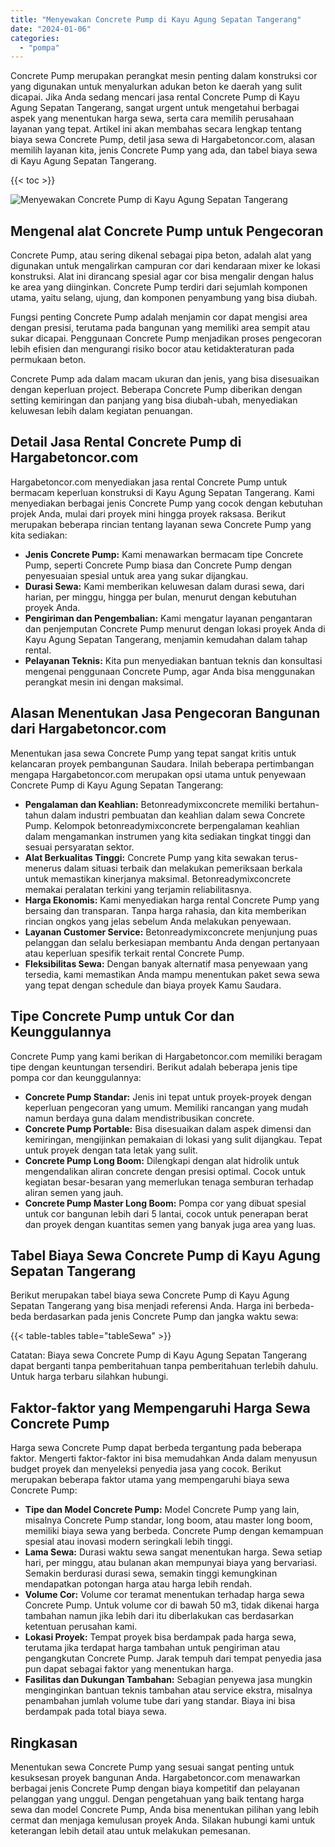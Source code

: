 ```yaml
---
title: "Menyewakan Concrete Pump di Kayu Agung Sepatan Tangerang"
date: "2024-01-06"
categories: 
  - "pompa"
---
```




Concrete Pump merupakan perangkat mesin penting dalam konstruksi cor yang digunakan untuk menyalurkan adukan beton ke daerah yang sulit dicapai. Jika Anda sedang mencari jasa rental Concrete Pump di Kayu Agung Sepatan Tangerang, sangat urgent untuk mengetahui berbagai aspek yang menentukan harga sewa, serta cara memilih perusahaan layanan yang tepat. Artikel ini akan membahas secara lengkap tentang biaya sewa Concrete Pump, detil jasa sewa di Hargabetoncor.com, alasan memilih layanan kita, jenis Concrete Pump yang ada, dan tabel biaya sewa di Kayu Agung Sepatan Tangerang.

{{< toc >}}

![Menyewakan Concrete Pump di Kayu Agung Sepatan Tangerang](https://hargareadymixid.github.io/pompa/concrete-pump%20(15).png)

## Mengenal alat Concrete Pump untuk Pengecoran

Concrete Pump, atau sering dikenal sebagai pipa beton, adalah alat yang digunakan untuk mengalirkan campuran cor dari kendaraan mixer ke lokasi konstruksi. Alat ini dirancang spesial agar cor bisa mengalir dengan halus ke area yang diinginkan. Concrete Pump terdiri dari sejumlah komponen utama, yaitu selang, ujung, dan komponen penyambung yang bisa diubah.

Fungsi penting Concrete Pump adalah menjamin cor dapat mengisi area dengan presisi, terutama pada bangunan yang memiliki area sempit atau sukar dicapai. Penggunaan Concrete Pump menjadikan proses pengecoran lebih efisien dan mengurangi risiko bocor atau ketidakteraturan pada permukaan beton.

Concrete Pump ada dalam macam ukuran dan jenis, yang bisa disesuaikan dengan keperluan project. Beberapa Concrete Pump diberikan dengan setting kemiringan dan panjang yang bisa diubah-ubah, menyediakan keluwesan lebih dalam kegiatan penuangan.

## Detail Jasa Rental Concrete Pump di Hargabetoncor.com

Hargabetoncor.com menyediakan jasa rental Concrete Pump untuk bermacam keperluan konstruksi di Kayu Agung Sepatan Tangerang. Kami menyediakan berbagai jenis Concrete Pump yang cocok dengan kebutuhan projek Anda, mulai dari proyek mini hingga proyek raksasa. Berikut merupakan beberapa rincian tentang layanan sewa Concrete Pump yang kita sediakan:

- **Jenis Concrete Pump:** Kami menawarkan bermacam tipe Concrete Pump, seperti Concrete Pump biasa dan Concrete Pump dengan penyesuaian spesial untuk area yang sukar dijangkau.
- **Durasi Sewa:** Kami memberikan keluwesan dalam durasi sewa, dari harian, per minggu, hingga per bulan, menurut dengan kebutuhan proyek Anda.
- **Pengiriman dan Pengembalian:** Kami mengatur layanan pengantaran dan penjemputan Concrete Pump menurut dengan lokasi proyek Anda di Kayu Agung Sepatan Tangerang, menjamin kemudahan dalam tahap rental.
- **Pelayanan Teknis:** Kita pun menyediakan bantuan teknis dan konsultasi mengenai penggunaan Concrete Pump, agar Anda bisa menggunakan perangkat mesin ini dengan maksimal.

## Alasan Menentukan Jasa Pengecoran Bangunan dari Hargabetoncor.com

Menentukan jasa sewa Concrete Pump yang tepat sangat kritis untuk kelancaran proyek pembangunan Saudara. Inilah beberapa pertimbangan mengapa Hargabetoncor.com merupakan opsi utama untuk penyewaan Concrete Pump di Kayu Agung Sepatan Tangerang:

- **Pengalaman dan Keahlian:** Betonreadymixconcrete memiliki bertahun-tahun dalam industri pembuatan dan keahlian dalam sewa Concrete Pump. Kelompok betonreadymixconcrete berpengalaman keahlian dalam mengamankan instrumen yang kita sediakan tingkat tinggi dan sesuai persyaratan sektor.
- **Alat Berkualitas Tinggi:** Concrete Pump yang kita sewakan terus-menerus dalam situasi terbaik dan melakukan pemeriksaan berkala untuk memastikan kinerjanya maksimal. Betonreadymixconcrete memakai peralatan terkini yang terjamin reliabilitasnya.
- **Harga Ekonomis:** Kami menyediakan harga rental Concrete Pump yang bersaing dan transparan. Tanpa harga rahasia, dan kita memberikan rincian ongkos yang jelas sebelum Anda melakukan penyewaan.
- **Layanan Customer Service:** Betonreadymixconcrete menjunjung puas pelanggan dan selalu berkesiapan membantu Anda dengan pertanyaan atau keperluan spesifik terkait rental Concrete Pump.
- **Fleksibilitas Sewa:** Dengan banyak alternatif masa penyewaan yang tersedia, kami memastikan Anda mampu menentukan paket sewa sewa yang tepat dengan schedule dan biaya proyek Kamu Saudara.

## Tipe Concrete Pump untuk Cor dan Keunggulannya

Concrete Pump yang kami berikan di Hargabetoncor.com memiliki beragam tipe dengan keuntungan tersendiri. Berikut adalah beberapa jenis tipe pompa cor dan keunggulannya:

- **Concrete Pump Standar:** Jenis ini tepat untuk proyek-proyek dengan keperluan pengecoran yang umum. Memiliki rancangan yang mudah namun berdaya guna dalam mendistribusikan concrete.
- **Concrete Pump Portable:** Bisa disesuaikan dalam aspek dimensi dan kemiringan, mengijinkan pemakaian di lokasi yang sulit dijangkau. Tepat untuk proyek dengan tata letak yang sulit.
- **Concrete Pump Long Boom:** Dilengkapi dengan alat hidrolik untuk mengendalikan aliran concrete dengan presisi optimal. Cocok untuk kegiatan besar-besaran yang memerlukan tenaga semburan terhadap aliran semen yang jauh.
- **Concrete Pump Master Long Boom:** Pompa cor yang dibuat spesial untuk cor bangunan lebih dari 5 lantai, cocok untuk penerapan berat dan proyek dengan kuantitas semen yang banyak juga area yang luas.

## Tabel Biaya Sewa Concrete Pump di Kayu Agung Sepatan Tangerang

Berikut merupakan tabel biaya sewa Concrete Pump di Kayu Agung Sepatan Tangerang yang bisa menjadi referensi Anda. Harga ini berbeda-beda berdasarkan pada jenis Concrete Pump dan jangka waktu sewa:

{{< table-tables table="tableSewa" >}}

Catatan: Biaya sewa Concrete Pump di Kayu Agung Sepatan Tangerang dapat berganti tanpa pemberitahuan tanpa pemberitahuan terlebih dahulu. Untuk harga terbaru silahkan hubungi.

## Faktor-faktor yang Mempengaruhi Harga Sewa Concrete Pump

Harga sewa Concrete Pump dapat berbeda tergantung pada beberapa faktor. Mengerti faktor-faktor ini bisa memudahkan Anda dalam menyusun budget proyek dan menyeleksi penyedia jasa yang cocok. Berikut merupakan beberapa faktor utama yang mempengaruhi biaya sewa Concrete Pump:

- **Tipe dan Model Concrete Pump:** Model Concrete Pump yang lain, misalnya Concrete Pump standar, long boom, atau master long boom, memiliki biaya sewa yang berbeda. Concrete Pump dengan kemampuan spesial atau inovasi modern seringkali lebih tinggi.
- **Lama Sewa:** Durasi waktu sewa sangat menentukan harga. Sewa setiap hari, per minggu, atau bulanan akan mempunyai biaya yang bervariasi. Semakin berdurasi durasi sewa, semakin tinggi kemungkinan mendapatkan potongan harga atau harga lebih rendah.
- **Volume Cor:** Volume cor teramat menentukan terhadap harga sewa Concrete Pump. Untuk volume cor di bawah 50 m3, tidak dikenai harga tambahan namun jika lebih dari itu diberlakukan cas berdasarkan ketentuan perusahan kami.
- **Lokasi Proyek:** Tempat proyek bisa berdampak pada harga sewa, terutama jika terdapat harga tambahan untuk pengiriman atau pengangkutan Concrete Pump. Jarak tempuh dari tempat penyedia jasa pun dapat sebagai faktor yang menentukan harga.
- **Fasilitas dan Dukungan Tambahan:** Sebagian penyewa jasa mungkin menginginkan bantuan teknis tambahan atau service ekstra, misalnya penambahan jumlah volume tube dari yang standar. Biaya ini bisa berdampak pada total biaya sewa.

## Ringkasan

Menentukan sewa Concrete Pump yang sesuai sangat penting untuk kesuksesan proyek bangunan Anda. Hargabetoncor.com menawarkan berbagai jenis Concrete Pump dengan biaya kompetitif dan pelayanan pelanggan yang unggul. Dengan pengetahuan yang baik tentang harga sewa dan model Concrete Pump, Anda bisa menentukan pilihan yang lebih cermat dan menjaga kemulusan proyek Anda. Silakan hubungi kami untuk keterangan lebih detail atau untuk melakukan pemesanan.
